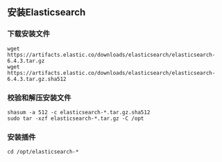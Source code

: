 ## 安装Elasticsearch
### 下载安装文件
```
wget https://artifacts.elastic.co/downloads/elasticsearch/elasticsearch-6.4.3.tar.gz
wget https://artifacts.elastic.co/downloads/elasticsearch/elasticsearch-6.4.3.tar.gz.sha512
```
### 校验和解压安装文件
```
shasum -a 512 -c elasticsearch-*.tar.gz.sha512
sudo tar -xzf elasticsearch-*.tar.gz -C /opt
```
### 安装插件
```
cd /opt/elasticsearch-*
```
